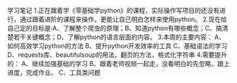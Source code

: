 学习笔记
1.正在跟着学《零基础学python》的课程，实际操作写项目的还没有进行，通过跟着进阶的课程来操作，更能让自己明白怎样来使用python。
2.现在给自己定的目标是:A、了解整个爬虫的原理；B、知道python有哪些概念；C、搞清楚若干关键概念；D、了解python的语言层面的内容。
3.本周的主要内容：
    A、如何高效学习python的方法
    B、提升python开发效率的工具
    C、基础语法的学习
    D、requests库、beautifulsoup的用法，翻页的方法，格式化字符串
4.需要提升的：
    A、继续加强基础的学习
    B、跟着老师视频一起走，没看明白的先忽略，跟上进度，完成作业。
    C、工具类问题
